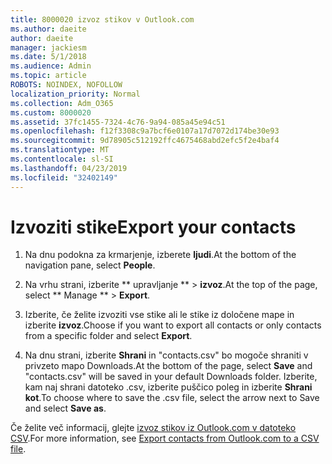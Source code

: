 ```yaml
---
title: 8000020 izvoz stikov v Outlook.com
ms.author: daeite
author: daeite
manager: jackiesm
ms.date: 5/1/2018
ms.audience: Admin
ms.topic: article
ROBOTS: NOINDEX, NOFOLLOW
localization_priority: Normal
ms.collection: Adm_O365
ms.custom: 8000020
ms.assetid: 37fc1455-7324-4c76-9a94-085a45e94c51
ms.openlocfilehash: f12f3308c9a7bcf6e0107a17d7072d174be30e93
ms.sourcegitcommit: 9d78905c512192ffc4675468abd2efc5f2e4baf4
ms.translationtype: MT
ms.contentlocale: sl-SI
ms.lasthandoff: 04/23/2019
ms.locfileid: "32402149"
---
```

# <a name="export-your-contacts"></a><span data-ttu-id="4a458-102">Izvoziti stike</span><span class="sxs-lookup"><span data-stu-id="4a458-102">Export your contacts</span></span>

1. <span data-ttu-id="4a458-103">Na dnu podokna za krmarjenje, izberete **ljudi**.</span><span class="sxs-lookup"><span data-stu-id="4a458-103">At the bottom of the navigation pane, select **People**.</span></span>
    
2. <span data-ttu-id="4a458-104">Na vrhu strani, izberite \*\* upravljanje \*\* \> **izvoz**.</span><span class="sxs-lookup"><span data-stu-id="4a458-104">At the top of the page, select \*\* Manage \*\* \> **Export**.</span></span>
    
3. <span data-ttu-id="4a458-105">Izberite, če želite izvoziti vse stike ali le stike iz določene mape in izberite **izvoz**.</span><span class="sxs-lookup"><span data-stu-id="4a458-105">Choose if you want to export all contacts or only contacts from a specific folder and select **Export**.</span></span> 
    
4. <span data-ttu-id="4a458-106">Na dnu strani, izberite **Shrani** in "contacts.csv" bo mogoče shraniti v privzeto mapo Downloads.</span><span class="sxs-lookup"><span data-stu-id="4a458-106">At the bottom of the page, select **Save** and "contacts.csv" will be saved in your default Downloads folder.</span></span> <span data-ttu-id="4a458-107">Izberite, kam naj shrani datoteko .csv, izberite puščico poleg in izberite **Shrani kot**.</span><span class="sxs-lookup"><span data-stu-id="4a458-107">To choose where to save the .csv file, select the arrow next to Save and select **Save as**.</span></span> 
    
<span data-ttu-id="4a458-108">Če želite več informacij, glejte [izvoz stikov iz Outlook.com v datoteko CSV](https://go.microsoft.com/fwlink/p/?linkid=873137).</span><span class="sxs-lookup"><span data-stu-id="4a458-108">For more information, see [Export contacts from Outlook.com to a CSV file](https://go.microsoft.com/fwlink/p/?linkid=873137).</span></span>
  


